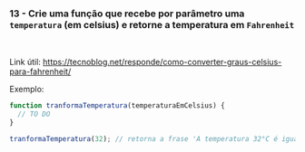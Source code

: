 ### 13 - Crie uma função que recebe por parâmetro uma `temperatura` (em celsius) e retorne a temperatura em `Fahrenheit`

<br>

Link útil: https://tecnoblog.net/responde/como-converter-graus-celsius-para-fahrenheit/

Exemplo:

```js
function tranformaTemperatura(temperaturaEmCelsius) {
  // TO DO
}

tranformaTemperatura(32); // retorna a frase 'A temperatura 32°C é igual a 89.6°F'
```
